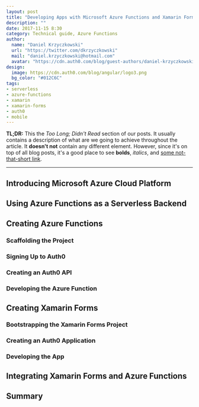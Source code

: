 ```yaml
---
layout: post
title: "Developing Apps with Microsoft Azure Functions and Xamarin Forms"
description: ""
date: 2017-11-15 8:30
category: Technical guide, Azure Functions
author:
  name: "Daniel Krzyczkowski"
  url: "https://twitter.com/dkrzyczkowski"
  mail: "daniel.krzyczkowski@hotmail.com"
  avatar: "https://cdn.auth0.com/blog/guest-authors/daniel-krzyczkowski.png"
design:
  image: https://cdn.auth0.com/blog/angular/logo3.png
  bg_color: "#012C6C"
tags:
- serverless
- azure-functions
- xamarin
- xamarin-forms
- auth0
- mobile
---
```


**TL;DR:** This the _Too Long; Didn't Read_ section of our posts. It usually contains a description of what are we going to achieve throughout the article. It **doesn't not** contain any different element. However, since it's on top of all blog posts, it's a good place to see **bolds**, _italics_, and [some not-that-short link](https://auth0.com/).

---

## Introducing Microsoft Azure Cloud Platform

## Using Azure Functions as a Serverless Backend

## Creating Azure Functions
### Scaffolding the Project
### Signing Up to Auth0
### Creating an Auth0 API
### Developing the Azure Function

## Creating Xamarin Forms
### Bootstrapping the Xamarin Forms Project
### Creating an Auth0 Application
### Developing the App

## Integrating Xamarin Forms and Azure Functions

## Summary
